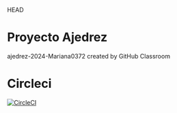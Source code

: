  HEAD
# Proyecto Ajedrez
ajedrez-2024-Mariana0372 created by GitHub Classroom
# Circleci
[![CircleCI](https://dl.circleci.com/status-badge/img/gh/um-computacion-tm/ajedrez-2024-Mariana0372/tree/main.svg?style=svg)](https://dl.circleci.com/status-badge/redirect/gh/um-computacion-tm/ajedrez-2024-Mariana0372/tree/main)
